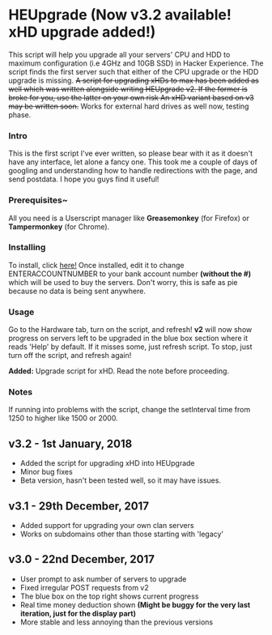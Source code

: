 # HEUpgrade (Now v3.2 available! xHD upgrade added!)
This script will help you upgrade all your servers' CPU and HDD to maximum configuration (i.e 4GHz and 10GB SSD) in Hacker Experience. The script finds the first server such that either of the CPU upgrade or the HDD upgrade is missing.
~~A script for upgrading xHDs to max has been added as well which was written alongside writing HEUpgrade v2. If the former is broke for you, use the latter on your own risk An xHD variant based on v3 may be written soon.~~
Works for external hard drives as well now, testing phase.

### Intro
This is the first script I've ever written, so please bear with it as it doesn't have any interface, let alone a fancy one.
This took me a couple of days of googling and understanding how to handle redirections with the page, and send postdata.
I hope you guys find it useful!

### Prerequisites~
All you need is a Userscript manager like **Greasemonkey** (for Firefox) or __Tampermonkey__ (for Chrome).

### Installing
To install, click [here!](https://github.com/Epsilon-Alpha/heupgrade/raw/master/HEUpgrade31.user.js)
Once installed, edit it to change ENTERACCOUNTNUMBER to your bank account number **(without the #)** which will be used to buy the servers. Don't worry, this is safe as pie because no data is being sent anywhere.

### Usage
Go to the Hardware tab, turn on the script, and refresh!
__v2__ will now show progress on servers left to be upgraded in the blue box section where it reads 'Help' by default. If it misses some, just refresh script.
To stop, just turn off the script, and refresh again!

__Added:__ Upgrade script for xHD. Read the note before proceeding.

### Notes
If running into problems with the script, change the setInterval time from 1250 to higher like 1500 or 2000.

## v3.2 - 1st January, 2018 
- Added the script for upgrading xHD into HEUpgrade
- Minor bug fixes
- Beta version, hasn't been tested well, so it may have issues.

## v3.1 - 29th December, 2017
- Added support for upgrading your own clan servers
- Works on subdomains other than those starting with 'legacy'

## v3.0 - 22nd December, 2017
- User prompt to ask number of servers to upgrade
- Fixed irregular POST requests from v2
- The blue box on the top right shows current progress
- Real time money deduction shown **(Might be buggy for the very last iteration, just for the display part)**
- More stable and less annoying than the previous versions
